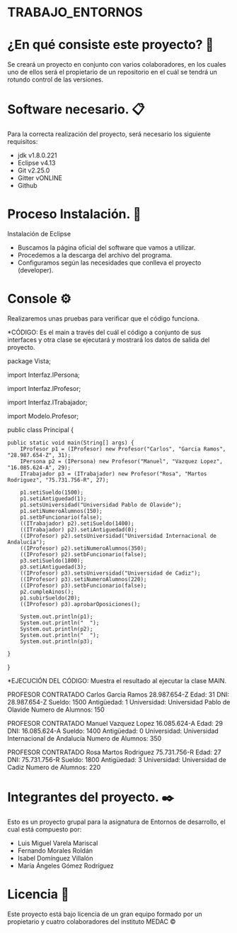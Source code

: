 # TRABAJO_ENTORNOS 

# ¿En qué consiste este proyecto? 🚀
Se creará un proyecto en conjunto con varios colaboradores, en los cuales uno de ellos será el propietario de un repositorio en el cuál se tendrá un rotundo control de las versiones.

# Software necesario. 📋
Para la correcta realización del proyecto, será necesario los siguiente requisitos:
* jdk v1.8.0.221
* Eclipse v4.13
* Git v2.25.0
* Gitter vONLINE
* Github

# Proceso Instalación. 🔧
Instalación de Eclipse
* Buscamos la página oficial del software que vamos a utilizar.
* Procedemos a la descarga del archivo del programa.
* Configuramos según las necesidades que conlleva el proyecto (developer).

# Console ⚙️
Realizaremos unas pruebas para verificar que el código funciona.

*CÓDIGO: Es el main a través del cuál el código a conjunto de sus interfaces y otra clase se ejecutará y mostrará los datos de salida del proyecto.

package Vista;

import Interfaz.IPersona;

import Interfaz.IProfesor;

import Interfaz.ITrabajador;

import Modelo.Profesor;


public class Principal {

	public static void main(String[] args) {
		IProfesor p1 = (IProfesor) new Profesor("Carlos", "Garcia Ramos", "28.987.654-Z", 31);
		IPersona p2 = (IPersona) new Profesor("Manuel", "Vazquez Lopez", "16.085.624-A", 29);
		ITrabajador p3 = (ITrabajador) new Profesor("Rosa", "Martos Rodriguez", "75.731.756-R", 27);

		p1.setiSueldo(1500);
		p1.setiAntiguedad(1);
		p1.setsUniversidad("Universidad Pablo de Olavide");
		p1.setiNumeroAlumnos(150);
		p1.setbFuncionario(false);
		((ITrabajador) p2).setiSueldo(1400);
		((ITrabajador) p2).setiAntiguedad(0);
		((IProfesor) p2).setsUniversidad("Universidad Internacional de Andalucía");
		((IProfesor) p2).setiNumeroAlumnos(350);
		((IProfesor) p2).setbFuncionario(false);
		p3.setiSueldo(1800);
		p3.setiAntiguedad(3);
		((IProfesor) p3).setsUniversidad("Universidad de Cadiz");
		((IProfesor) p3).setiNumeroAlumnos(220);
		((IProfesor) p3).setbFuncionario(false);
		p2.cumpleAinos();
		p1.subirSueldo(20);
		((IProfesor) p3).aprobarOposiciones();

		System.out.println(p1);
		System.out.println("  ");
		System.out.println(p2);
		System.out.println("  ");
		System.out.println(p3);
		
	}

}


*EJECUCIÓN DEL CÓDIGO: Muestra el resultado al ejecutar la clase MAIN.

PROFESOR CONTRATADO 
Carlos Garcia Ramos 28.987.654-Z
Edad: 31
DNI: 28.987.654-Z
Sueldo: 1500
Antigüedad: 1
Universidad: Universidad Pablo de Olavide
Numero de Alumnos: 150
  
PROFESOR CONTRATADO 
Manuel Vazquez Lopez 16.085.624-A
Edad: 29
DNI: 16.085.624-A
Sueldo: 1400
Antigüedad: 0
Universidad: Universidad Internacional de Andalucía
Numero de Alumnos: 350
  
PROFESOR CONTRATADO 
Rosa Martos Rodriguez 75.731.756-R
Edad: 27
DNI: 75.731.756-R
Sueldo: 1800
Antigüedad: 3
Universidad: Universidad de Cadiz
Numero de Alumnos: 220


# Integrantes del proyecto. ✒️
Esto es un proyecto grupal para la asignatura de Entornos de desarrollo, el cual está compuesto por:
* Luis Miguel Varela Mariscal
* Fernando Morales Roldán
* Isabel Domínguez Villalón
* María Ángeles Gómez Rodríguez

# Licencia 📄

Este proyecto está bajo licencia de un gran equipo formado por un propietario y cuatro colaboradores del instituto MEDAC ©
